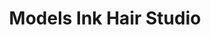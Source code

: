 ---
title: "Models Ink Hair Studio"
url: /philadelphia/models-ink-hair-studio/
shop: hairdresser
---